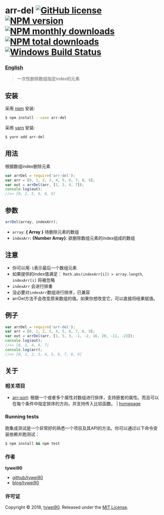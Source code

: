 # arr-del [![GitHub license](https://img.shields.io/badge/license-MIT-blue.svg)](https://github.com/tywei90/arr-del/blob/master/LICENSE) [![NPM version](https://img.shields.io/npm/v/arr-del.svg?style=flat)](https://www.npmjs.com/package/arr-del) [![NPM monthly downloads](https://img.shields.io/npm/dm/arr-del.svg?style=flat)](https://www.npmjs.com/package/arr-del) [![NPM total downloads](https://img.shields.io/npm/dt/arr-del.svg?style=flat)](https://www.npmjs.com/package/arr-del) [![Windows Build Status](https://travis-ci.org/tywei90/arr-del.svg?branch=master)](https://travis-ci.org/tywei90/arr-del)

### [English](./README.md)

> 一次性删除数组指定index的元素 

## 安装

采用 [npm](https://www.npmjs.com/) 安装:

```sh
$ npm install --save arr-del
```

采用 [yarn](https://yarnpkg.com) 安装:

```sh
$ yarn add arr-del
```

## 用法

根据数组index删除元素

```js
var arrDel = require('arr-del');
var arr = [0, 1, 2, 3, 4, 5, 6, 7, 8, 9];
var out = arrDel(arr, [1, 3, 4, 7]);
console.log(out);
//=> [0, 2, 5, 6, 8, 9]
```


## 参数

```js
arrDel(array, indexArr);
```

* `array`: **{ Array }** 待删除元素的数组
* `indexArr`: **{Number Array}**: 欲删除数组元素的index组成的数组

## 注意

* 你可以用`-1`表示最后一个数组元素
* 如果提供的index值满足： `Math.abs(indexArr[i]) > array.length`, `indexArr[i]` 将被忽略
* `indexArr` 会进行排重
* 没必要对`indexArr`数组进行排序，已兼容
* arrDel方法不会改变原来数组的值。如果你想改变它，可以直接将结果赋值。

## 例子

```js
var arrDel = require('arr-del');
var arr = [0, 1, 2, 3, 4, 5, 6, 7, 8, 9];
var out = arrDel(arr, [1, 5, 3, -1, -2, 16, 20, -11, -23]);
console.log(out);
//=> [0, 2, 4, 6, 7]
console.log(arr);
//=> [0, 1, 2, 3, 4, 5, 6, 7, 8, 9]
```

## 关于

### 相关项目

* [arr-sort](https://www.npmjs.com/package/arr-sort): 根据一个或者多个属性对数组进行排序，支持嵌套的属性。而且可以在每个条件中指定排序的方向，并支持传入比较函数。 | [homepage](https://github.com/tywei90/arr-sort "根据一个或者多个属性对数组进行排序，支持嵌套的属性。而且可以在每个条件中指定排序的方向，并支持传入比较函数。")

### Running tests

跑集成测试是一个非常好的熟悉一个项目及其API的方法。你可以通过以下命令安装依赖并跑测试：

```sh
$ npm install && npm test
```

### 作者

**tywei90**

* [github/tywei90](https://github.com/tywei90)
* [blog/tywei90](https://www.wty90.com)

### 许可证

Copyright © 2018, [tywei90](https://github.com/tywei90).
Released under the [MIT License](LICENSE).
